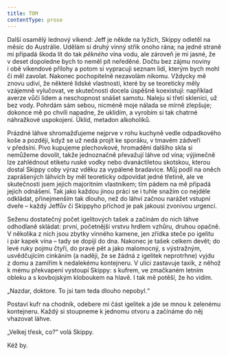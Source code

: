 ```yaml
---
title: TOM
contentType: prose
---
```


Další osamělý lednový víkend: Jeff je někde na lyžích, Skippy odletěl na měsíc do Austrálie. Udělám si druhý vinný střik onoho rána; na jedné straně mi připadá škoda lít do tak _pěkného_ vína vodu, ale zároveň je mi jasné, že v deset dopoledne bych to neměl pít neředěné. Dočtu bez zájmu noviny i obě víkendové přílohy a potom si vypracuji seznam lidí, kterým bych mohl či měl zavolat. Nakonec pochopitelně nezavolám nikomu. Vždycky mě znovu udiví, že některé lidské vlastnosti, které by se teoreticky měly vzájemně vylučovat, ve skutečnosti docela úspěšně koexistují: například averze vůči lidem a neschopnost snášet samotu. Naleju si třetí sklenici, už bez vody. Pohrdám sám sebou, nicméně moje nálada se mírně zlepšuje; dokonce mě po chvíli napadne, že uklidím, a vyrobím si tak chatrné náhražkové uspokojení. Úklid, metadon alkoholiků.

Prázdné láhve shromažďujeme nejprve v rohu kuchyně vedle odpadkového koše a později, když se už nedá projít ke sporáku, v tmavém zádveří v předsíni. Pivo kupujeme plechovkové, hromadění dalšího skla si nemůžeme dovolit, takže jednoznačně převažují láhve od vína; výjimečně lze zahlédnout etiketu ruské vodky nebo dvanáctiletou skotskou, kterou dostal Skippy coby výraz vděku za vypálené bradavice. Můj podíl na oněch zaprášených láhvích by měl teoreticky odpovídat jedné třetině, ale ve skutečnosti jsem jejich majoritním vlastníkem; tím pádem na mě připadá jejich odnášení. Tak jako každou jinou práci se i tuhle snažím co nejdéle odkládat, přinejmenším tak dlouho, než do láhví začnou narážet vstupní dveře – každý Jeffův či Skippyho příchod je pak jakousi zvonivou urgencí.

Seženu dostatečný počet igelitových tašek a začínám do nich láhve odhodlaně skládat: první, početnější vrstvu hrdlem vzhůru, druhou opačně. V několika z nich jsou zbytky vinného kamene, jen zřídka steče po igelitu i pár kapek vína – tady se dopíjí do dna. Nakonec je tašek celkem devět; do levé ruky pojmu čtyři, do pravé pět a jako malomocný, s výstražným, usvědčujícím cinkáním (a naději, že se žádná z igelitek neprotrhne) vyjdu z domu a zamířím k nedalekému kontejneru. V ulici zastavuje taxík, z něhož k mému překvapení vystoupí Skippy: s kufrem, ve zmačkaném letním obleku a s kovbojským kloboukem na hlavě. I tak mě potěší, že ho vidím.

„Nazdar, doktore. To jsi tam teda dlouho nepobyl.“

Postaví kufr na chodník, odebere mi část igelitek a jde se mnou k zelenému kontejneru. Každý si stoupneme k jednomu otvoru a začínáme do něj vhazovat láhve.

„Velkej třesk, co?“ volá Skippy.

Kéž by.
